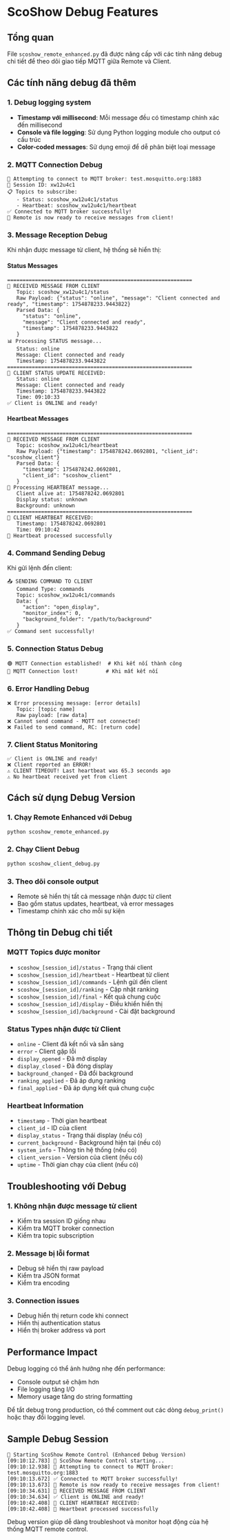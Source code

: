 # ScoShow Debug Features

## Tổng quan
File `scoshow_remote_enhanced.py` đã được nâng cấp với các tính năng debug chi tiết để theo dõi giao tiếp MQTT giữa Remote và Client.

## Các tính năng debug đã thêm

### 1. Debug logging system
- **Timestamp với millisecond**: Mỗi message đều có timestamp chính xác đến millisecond
- **Console và file logging**: Sử dụng Python logging module cho output có cấu trúc
- **Color-coded messages**: Sử dụng emoji để dễ phân biệt loại message

### 2. MQTT Connection Debug
```
🔌 Attempting to connect to MQTT broker: test.mosquitto.org:1883
📡 Session ID: xw12u4c1
📋 Topics to subscribe:
   - Status: scoshow_xw12u4c1/status
   - Heartbeat: scoshow_xw12u4c1/heartbeat
✅ Connected to MQTT broker successfully!
🎯 Remote is now ready to receive messages from client!
```

### 3. Message Reception Debug
Khi nhận được message từ client, hệ thống sẽ hiển thị:

#### Status Messages
```
============================================================
📨 RECEIVED MESSAGE FROM CLIENT
   Topic: scoshow_xw12u4c1/status
   Raw Payload: {"status": "online", "message": "Client connected and ready", "timestamp": 1754878233.9443822}
   Parsed Data: {
     "status": "online",
     "message": "Client connected and ready", 
     "timestamp": 1754878233.9443822
   }
📊 Processing STATUS message...
   Status: online
   Message: Client connected and ready
   Timestamp: 1754878233.9443822
============================================================
🎯 CLIENT STATUS UPDATE RECEIVED:
   Status: online
   Message: Client connected and ready
   Timestamp: 1754878233.9443822
   Time: 09:10:33
✅ Client is ONLINE and ready!
```

#### Heartbeat Messages
```
============================================================
📨 RECEIVED MESSAGE FROM CLIENT
   Topic: scoshow_xw12u4c1/heartbeat
   Raw Payload: {"timestamp": 1754878242.0692801, "client_id": "scoshow_client"}
   Parsed Data: {
     "timestamp": 1754878242.0692801,
     "client_id": "scoshow_client"
   }
💓 Processing HEARTBEAT message...
   Client alive at: 1754878242.0692801
   Display status: unknown
   Background: unknown
============================================================
💓 CLIENT HEARTBEAT RECEIVED:
   Timestamp: 1754878242.0692801
   Time: 09:10:42
💓 Heartbeat processed successfully
```

### 4. Command Sending Debug
Khi gửi lệnh đến client:
```
📤 SENDING COMMAND TO CLIENT
   Command Type: commands
   Topic: scoshow_xw12u4c1/commands
   Data: {
     "action": "open_display",
     "monitor_index": 0,
     "background_folder": "/path/to/background"
   }
✅ Command sent successfully!
```

### 5. Connection Status Debug
```
🟢 MQTT Connection established!  # Khi kết nối thành công
🔴 MQTT Connection lost!         # Khi mất kết nối
```

### 6. Error Handling Debug
```
❌ Error processing message: [error details]
   Topic: [topic name]
   Raw payload: [raw data]
❌ Cannot send command - MQTT not connected!
❌ Failed to send command, RC: [return code]
```

### 7. Client Status Monitoring
```
✅ Client is ONLINE and ready!
❌ Client reported an ERROR!
⚠️ CLIENT TIMEOUT! Last heartbeat was 65.3 seconds ago
⚠️ No heartbeat received yet from client
```

## Cách sử dụng Debug Version

### 1. Chạy Remote Enhanced với Debug
```bash
python scoshow_remote_enhanced.py
```

### 2. Chạy Client Debug
```bash  
python scoshow_client_debug.py
```

### 3. Theo dõi console output
- Remote sẽ hiển thị tất cả message nhận được từ client
- Bao gồm status updates, heartbeat, và error messages
- Timestamp chính xác cho mỗi sự kiện

## Thông tin Debug chi tiết

### MQTT Topics được monitor
- `scoshow_[session_id]/status` - Trạng thái client
- `scoshow_[session_id]/heartbeat` - Heartbeat từ client
- `scoshow_[session_id]/commands` - Lệnh gửi đến client  
- `scoshow_[session_id]/ranking` - Cập nhật ranking
- `scoshow_[session_id]/final` - Kết quả chung cuộc
- `scoshow_[session_id]/display` - Điều khiển hiển thị
- `scoshow_[session_id]/background` - Cài đặt background

### Status Types nhận được từ Client
- `online` - Client đã kết nối và sẵn sàng
- `error` - Client gặp lỗi
- `display_opened` - Đã mở display
- `display_closed` - Đã đóng display
- `background_changed` - Đã đổi background
- `ranking_applied` - Đã áp dụng ranking
- `final_applied` - Đã áp dụng kết quả chung cuộc

### Heartbeat Information
- `timestamp` - Thời gian heartbeat
- `client_id` - ID của client
- `display_status` - Trạng thái display (nếu có)
- `current_background` - Background hiện tại (nếu có)
- `system_info` - Thông tin hệ thống (nếu có)
- `client_version` - Version của client (nếu có)
- `uptime` - Thời gian chạy của client (nếu có)

## Troubleshooting với Debug

### 1. Không nhận được message từ client
- Kiểm tra session ID giống nhau
- Kiểm tra MQTT broker connection
- Kiểm tra topic subscription

### 2. Message bị lỗi format
- Debug sẽ hiển thị raw payload
- Kiểm tra JSON format
- Kiểm tra encoding

### 3. Connection issues
- Debug hiển thị return code khi connect
- Hiển thị authentication status
- Hiển thị broker address và port

## Performance Impact

Debug logging có thể ảnh hưởng nhẹ đến performance:
- Console output sẽ chậm hơn
- File logging tăng I/O
- Memory usage tăng do string formatting

Để tắt debug trong production, có thể comment out các dòng `debug_print()` hoặc thay đổi logging level.

## Sample Debug Session

```
🚀 Starting ScoShow Remote Control (Enhanced Debug Version)
[09:10:12.783] 🚀 ScoShow Remote Control starting...
[09:10:12.938] 🔌 Attempting to connect to MQTT broker: test.mosquitto.org:1883
[09:10:13.672] ✅ Connected to MQTT broker successfully!
[09:10:13.673] 🎯 Remote is now ready to receive messages from client!
[09:10:34.631] 📨 RECEIVED MESSAGE FROM CLIENT
[09:10:34.634] ✅ Client is ONLINE and ready!
[09:10:42.408] 💓 CLIENT HEARTBEAT RECEIVED:
[09:10:42.408] 💓 Heartbeat processed successfully
```

Debug version giúp dễ dàng troubleshoot và monitor hoạt động của hệ thống MQTT remote control.
